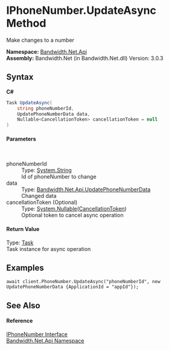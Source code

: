 ﻿# IPhoneNumber.UpdateAsync Method 
 

Make changes to a number

**Namespace:**&nbsp;<a href ="N_Bandwidth_Net_Api.md">Bandwidth.Net.Api</a><br />**Assembly:**&nbsp;Bandwidth.Net (in Bandwidth.Net.dll) Version: 3.0.3

## Syntax

**C#**<br />
``` C#
Task UpdateAsync(
	string phoneNumberId,
	UpdatePhoneNumberData data,
	Nullable<CancellationToken> cancellationToken = null
)
```


#### Parameters
&nbsp;<dl><dt>phoneNumberId</dt><dd>Type: <a href="http://msdn2.microsoft.com/en-us/library/s1wwdcbf" target="_blank">System.String</a><br />Id of phoneNumber to change</dd><dt>data</dt><dd>Type: <a href ="T_Bandwidth_Net_Api_UpdatePhoneNumberData.md">Bandwidth.Net.Api.UpdatePhoneNumberData</a><br />Changed data</dd><dt>cancellationToken (Optional)</dt><dd>Type: <a href="http://msdn2.microsoft.com/en-us/library/b3h38hb0" target="_blank">System.Nullable</a>(<a href="http://msdn2.microsoft.com/en-us/library/dd384802" target="_blank">CancellationToken</a>)<br />Optional token to cancel async operation</dd></dl>

#### Return Value
Type: <a href="http://msdn2.microsoft.com/en-us/library/dd235678" target="_blank">Task</a><br />Task instance for async operation

## Examples

```
await client.PhoneNumber.UpdateAsync("phoneNumberId", new UpdatePhoneNumberData {ApplicationId = "appId"});
```


## See Also


#### Reference
<a href ="T_Bandwidth_Net_Api_IPhoneNumber.md">IPhoneNumber Interface</a><br /><a href ="N_Bandwidth_Net_Api.md">Bandwidth.Net.Api Namespace</a><br />